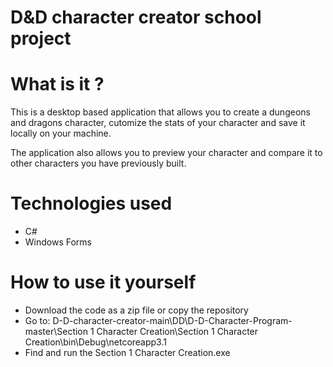 # D&D character creator school project

<h1>What is it ?</h1>

<p>This is a desktop based application that allows you to create a dungeons and dragons character, cutomize the stats
of your character and save it locally on your machine.</p>
<p>The application also allows you to preview your character and compare it to other characters you have previously built.</p>

<h1>Technologies used</h1>
<ul>
  <li>C#</li>
  <li>Windows Forms</li>
</ul>

<h1>How to use it yourself</h1>
<ul>
  <li>Download the code as a zip file or copy the repository</li>
  <li>Go to: D-D-character-creator-main\DD\D-D-Character-Program-master\Section 1 Character Creation\Section 1 Character Creation\bin\Debug\netcoreapp3.1</li>
  <li>Find and run the Section 1 Character Creation.exe</li>
</ul>
